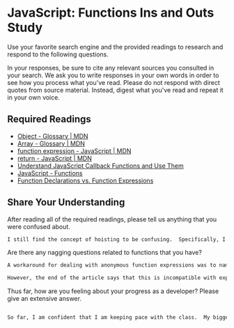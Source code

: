 # JavaScript: Functions Ins and Outs Study

Use your favorite search engine and the provided readings to research and
respond to the following questions.

In your responses, be sure to cite any relevant sources you consulted in your
search. We ask you to write responses in your own words in order to see how you
process what you've read. Please do not respond with direct quotes from source
material. Instead, digest what you've read and repeat it in your own voice.

## Required Readings

-   [Object - Glossary | MDN](https://developer.mozilla.org/en-US/docs/Glossary/Object)
-   [Array - Glossary | MDN](https://developer.mozilla.org/en-US/docs/Glossary/Array)
-   [function expression - JavaScript | MDN](https://developer.mozilla.org/en-US/docs/Web/JavaScript/Reference/Operators/function)
-   [return - JavaScript | MDN](https://developer.mozilla.org/en-US/docs/Web/JavaScript/Reference/Statements/return)
-   [Understand JavaScript Callback Functions and Use Them](http://javascriptissexy.com/understand-javascript-callback-functions-and-use-them)
-   [JavaScript - Functions](http://www.quirksmode.org/js/function.html)
-   [Function Declarations vs. Function Expressions](https://javascriptweblog.wordpress.com/2010/07/06/function-declarations-vs-function-expressions)

## Share Your Understanding

After reading all of the required readings, please tell us anything that you
were confused about.

```md
I still find the concept of hoisting to be confusing.  Specifically, I do not understand how return does not break the function in situations involving hoisting.  The article mentions that exceptions are made due to "context", but I do not understand what this means.
```

Are there any nagging questions related to functions that you have?

```md
A workaround for dealing with anonymous function expressions was to name the function the same as the variable in the expression - e.g. var today = function today() {return new Date()}

However, the end of the article says that this is incompatible with explorer < 9.  Therefore, should this method be practice to help prevent bugs or is there another recommended solution.
```

Thus far, how are you feeling about your progress as a developer? Please give an
extensive answer.

```md

So far, I am confident that I am keeping pace with the class.  My biggest problem involves terminology.  I often forget what certain terms mean and struggle to keep up with the class when this happens.  In terms of strenghts, I believe that I understand the fundamentals related to git and JavaScript (arrays, functions, and objects).  In terms of weaknesses, I have difficulty with the concept of modeling and struggle to determine whether to treat a key as a attribute or method.  Finally, I think I need a great deal of practice writing functions.  It is something I know with come with the progression of the class.

```
